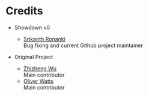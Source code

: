 Credits
========
  - Showdown v0
    * [Srikanth Ronanki](https://github.com/ronanki)<br/>
      Bug fixing and current Github project maintainer
      
  - Original Project
    * [Zhizheng Wu](http://www.zhizheng.org/)<br/>
      Main contributor
    * [Oliver Watts](http://homepages.inf.ed.ac.uk/owatts/)<br/>
      Main contributor
